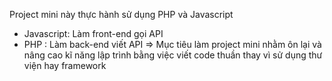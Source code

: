Project mini này thực hành sử dụng PHP và Javascript
   + Javascript: Làm front-end gọi API
   + PHP : Làm back-end viết API
=> Mục tiêu làm project mini nhằm ôn lại và nâng cao kĩ năng lập trình bằng việc viết code thuần thay vì sử dụng thư viện hay framework
